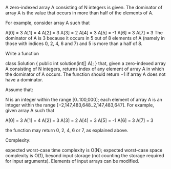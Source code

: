 A zero-indexed array A consisting of N integers is given. The dominator of array A is the value that occurs in more than half of the elements of A.

For example, consider array A such that

A[0] = 3    A[1] = 4    A[2] =  3
A[3] = 2    A[4] = 3    A[5] = -1
A[6] = 3    A[7] = 3
The dominator of A is 3 because it occurs in 5 out of 8 elements of A (namely in those with indices 0, 2, 4, 6 and 7) and 5 is more than a half of 8.

Write a function

class Solution { public int solution(int[] A); }
that, given a zero-indexed array A consisting of N integers, returns index of any element of array A in which the dominator of A occurs. The function should return −1 if array A does not have a dominator.

Assume that:

N is an integer within the range [0..100,000];
each element of array A is an integer within the range [−2,147,483,648..2,147,483,647].
For example, given array A such that

A[0] = 3    A[1] = 4    A[2] =  3
A[3] = 2    A[4] = 3    A[5] = -1
A[6] = 3    A[7] = 3

the function may return 0, 2, 4, 6 or 7, as explained above.

Complexity:

expected worst-case time complexity is O(N);
expected worst-case space complexity is O(1), beyond input storage (not counting the storage required for input arguments).
Elements of input arrays can be modified.